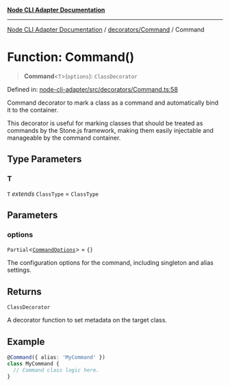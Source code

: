 [**Node CLI Adapter Documentation**](../../../README.md)

***

[Node CLI Adapter Documentation](../../../README.md) / [decorators/Command](../README.md) / Command

# Function: Command()

> **Command**\<`T`\>(`options`): `ClassDecorator`

Defined in: [node-cli-adapter/src/decorators/Command.ts:58](https://github.com/stonemjs/node-cli-adapter/blob/8ef828e16ecc094567e6273802f11f5e24d2745e/src/decorators/Command.ts#L58)

Command decorator to mark a class as a command and automatically bind it to the container.

This decorator is useful for marking classes that should be treated as commands by the Stone.js framework,
making them easily injectable and manageable by the command container.

## Type Parameters

### T

`T` *extends* `ClassType` = `ClassType`

## Parameters

### options

`Partial`\<[`CommandOptions`](../interfaces/CommandOptions.md)\> = `{}`

The configuration options for the command, including singleton and alias settings.

## Returns

`ClassDecorator`

A decorator function to set metadata on the target class.

## Example

```typescript
@Command({ alias: 'MyCommand' })
class MyCommand {
  // Command class logic here.
}
```
